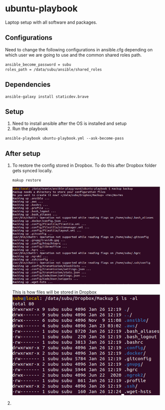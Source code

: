 # ubuntu-playbook

Laptop setup with all software and packages.

## Configurations

Need to change the following configurations in ansible.cfg depending on which user we are going
to use and the common shared roles path.

```
ansible_become_password = subu
roles_path = /data/subu/ansible/shared_roles
```

## Dependencies

```
ansible-galaxy install staticdev.brave
```

## Setup

1. Need to install ansible after the OS is installed and setup
2. Run the playbook

```
ansible-playbook ubuntu-playbook.yml --ask-become-pass
```

## After setup

1. To restore the config stored in Dropbox. To do this after Dropbox folder gets synced locally.

   ```
   makup restore
   ```

   ![Backup](./images/backup.png)

   This is how files will be stored in Dropbox
   ![Backup](./images/dropbox-location.png)

2.
